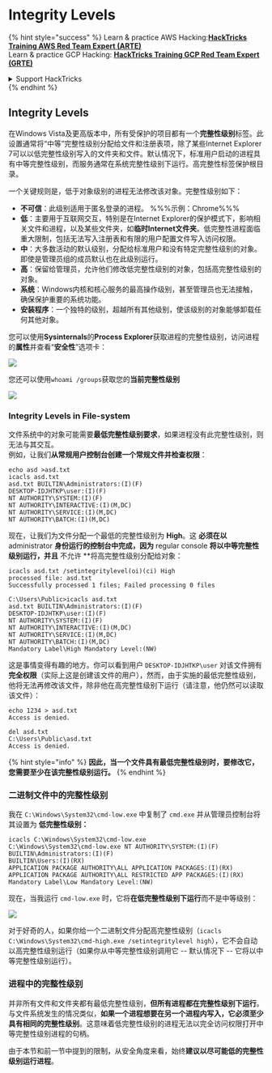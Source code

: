 # Integrity Levels

{% hint style="success" %}
Learn & practice AWS Hacking:<img src="/.gitbook/assets/arte.png" alt="" data-size="line">[**HackTricks Training AWS Red Team Expert (ARTE)**](https://training.hacktricks.xyz/courses/arte)<img src="/.gitbook/assets/arte.png" alt="" data-size="line">\
Learn & practice GCP Hacking: <img src="/.gitbook/assets/grte.png" alt="" data-size="line">[**HackTricks Training GCP Red Team Expert (GRTE)**<img src="/.gitbook/assets/grte.png" alt="" data-size="line">](https://training.hacktricks.xyz/courses/grte)

<details>

<summary>Support HackTricks</summary>

* Check the [**subscription plans**](https://github.com/sponsors/carlospolop)!
* **Join the** 💬 [**Discord group**](https://discord.gg/hRep4RUj7f) or the [**telegram group**](https://t.me/peass) or **follow** us on **Twitter** 🐦 [**@hacktricks\_live**](https://twitter.com/hacktricks\_live)**.**
* **Share hacking tricks by submitting PRs to the** [**HackTricks**](https://github.com/carlospolop/hacktricks) and [**HackTricks Cloud**](https://github.com/carlospolop/hacktricks-cloud) github repos.

</details>
{% endhint %}

## Integrity Levels

在Windows Vista及更高版本中，所有受保护的项目都有一个**完整性级别**标签。此设置通常将“中等”完整性级别分配给文件和注册表项，除了某些Internet Explorer 7可以以低完整性级别写入的文件夹和文件。默认情况下，标准用户启动的进程具有中等完整性级别，而服务通常在系统完整性级别下运行。高完整性标签保护根目录。

一个关键规则是，低于对象级别的进程无法修改该对象。完整性级别如下：

* **不可信**：此级别适用于匿名登录的进程。 %%%示例：Chrome%%%
* **低**：主要用于互联网交互，特别是在Internet Explorer的保护模式下，影响相关文件和进程，以及某些文件夹，如**临时Internet文件夹**。低完整性进程面临重大限制，包括无法写入注册表和有限的用户配置文件写入访问权限。
* **中**：大多数活动的默认级别，分配给标准用户和没有特定完整性级别的对象。即使是管理员组的成员默认也在此级别运行。
* **高**：保留给管理员，允许他们修改低完整性级别的对象，包括高完整性级别的对象。
* **系统**：Windows内核和核心服务的最高操作级别，甚至管理员也无法接触，确保保护重要的系统功能。
* **安装程序**：一个独特的级别，超越所有其他级别，使该级别的对象能够卸载任何其他对象。

您可以使用**Sysinternals**的**Process Explorer**获取进程的完整性级别，访问进程的**属性**并查看“**安全性**”选项卡：

![](<../../.gitbook/assets/image (824).png>)

您还可以使用`whoami /groups`获取您的**当前完整性级别**

![](<../../.gitbook/assets/image (325).png>)

### Integrity Levels in File-system

文件系统中的对象可能需要**最低完整性级别要求**，如果进程没有此完整性级别，则无法与其交互。\
例如，让我们**从常规用户控制台创建一个常规文件并检查权限**：
```
echo asd >asd.txt
icacls asd.txt
asd.txt BUILTIN\Administrators:(I)(F)
DESKTOP-IDJHTKP\user:(I)(F)
NT AUTHORITY\SYSTEM:(I)(F)
NT AUTHORITY\INTERACTIVE:(I)(M,DC)
NT AUTHORITY\SERVICE:(I)(M,DC)
NT AUTHORITY\BATCH:(I)(M,DC)
```
现在，让我们为文件分配一个最低的完整性级别为 **High**。这 **必须在以** administrator **身份运行的控制台中完成，因为** regular console **将以中等完整性级别运行，并且** 不允许 **将高完整性级别分配给对象：
```
icacls asd.txt /setintegritylevel(oi)(ci) High
processed file: asd.txt
Successfully processed 1 files; Failed processing 0 files

C:\Users\Public>icacls asd.txt
asd.txt BUILTIN\Administrators:(I)(F)
DESKTOP-IDJHTKP\user:(I)(F)
NT AUTHORITY\SYSTEM:(I)(F)
NT AUTHORITY\INTERACTIVE:(I)(M,DC)
NT AUTHORITY\SERVICE:(I)(M,DC)
NT AUTHORITY\BATCH:(I)(M,DC)
Mandatory Label\High Mandatory Level:(NW)
```
这是事情变得有趣的地方。你可以看到用户 `DESKTOP-IDJHTKP\user` 对该文件拥有 **完全权限**（实际上这是创建该文件的用户），然而，由于实施的最低完整性级别，他将无法再修改该文件，除非他在高完整性级别下运行（请注意，他仍然可以读取该文件）：
```
echo 1234 > asd.txt
Access is denied.

del asd.txt
C:\Users\Public\asd.txt
Access is denied.
```
{% hint style="info" %}
**因此，当一个文件具有最低完整性级别时，要修改它，您需要至少在该完整性级别运行。**
{% endhint %}

### 二进制文件中的完整性级别

我在 `C:\Windows\System32\cmd-low.exe` 中复制了 `cmd.exe` 并从管理员控制台将其设置为 **低完整性级别：**
```
icacls C:\Windows\System32\cmd-low.exe
C:\Windows\System32\cmd-low.exe NT AUTHORITY\SYSTEM:(I)(F)
BUILTIN\Administrators:(I)(F)
BUILTIN\Users:(I)(RX)
APPLICATION PACKAGE AUTHORITY\ALL APPLICATION PACKAGES:(I)(RX)
APPLICATION PACKAGE AUTHORITY\ALL RESTRICTED APP PACKAGES:(I)(RX)
Mandatory Label\Low Mandatory Level:(NW)
```
现在，当我运行 `cmd-low.exe` 时，它将**在低完整性级别下运行**而不是中等级别：

![](<../../.gitbook/assets/image (313).png>)

对于好奇的人，如果你给一个二进制文件分配高完整性级别（`icacls C:\Windows\System32\cmd-high.exe /setintegritylevel high`），它不会自动以高完整性级别运行（如果你从中等完整性级别调用它 -- 默认情况下 -- 它将以中等完整性级别运行）。

### 进程中的完整性级别

并非所有文件和文件夹都有最低完整性级别，**但所有进程都在完整性级别下运行**。与文件系统发生的情况类似，**如果一个进程想要在另一个进程内写入，它必须至少具有相同的完整性级别**。这意味着低完整性级别的进程无法以完全访问权限打开中等完整性级别进程的句柄。

由于本节和前一节中提到的限制，从安全角度来看，始终**建议以尽可能低的完整性级别运行进程**。
